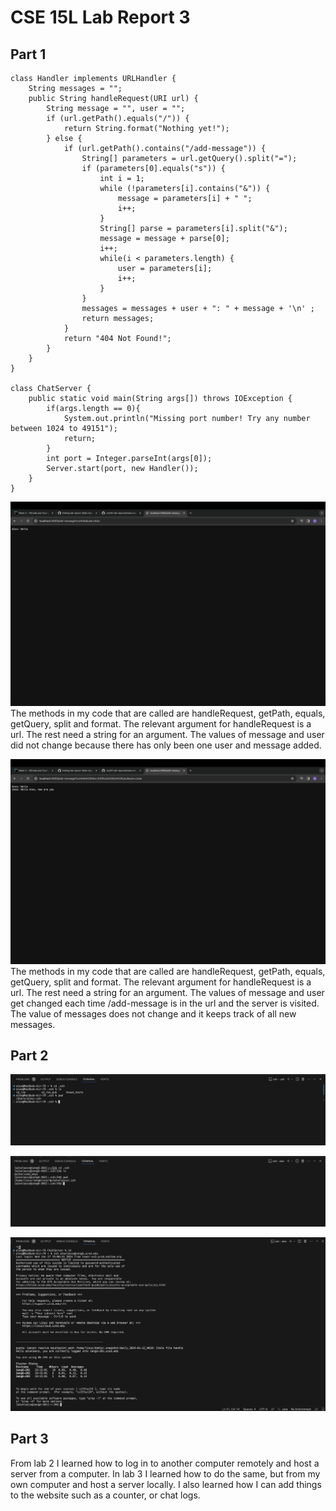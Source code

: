 # CSE 15L Lab Report 3
## Part 1
```
class Handler implements URLHandler {
    String messages = "";
    public String handleRequest(URI url) {
        String message = "", user = "";
        if (url.getPath().equals("/")) {
            return String.format("Nothing yet!");
        } else {
            if (url.getPath().contains("/add-message")) {
                String[] parameters = url.getQuery().split("=");
                if (parameters[0].equals("s")) {
                    int i = 1;
                    while (!parameters[i].contains("&")) {
                        message = parameters[i] + " ";
                        i++;
                    }
                    String[] parse = parameters[i].split("&");
                    message = message + parse[0];
                    i++;
                    while(i < parameters.length) {
                        user = parameters[i];
                        i++;
                    }
                }
                messages = messages + user + ": " + message + '\n' ;
                return messages;
            }
            return "404 Not Found!";
        }
    }
}

class ChatServer {
    public static void main(String args[]) throws IOException {
        if(args.length == 0){
            System.out.println("Missing port number! Try any number between 1024 to 49151");
            return;
        } 
        int port = Integer.parseInt(args[0]);
        Server.start(port, new Handler());
    }
}
```

![Image0](screenshot0.png)
The methods in my code that are called are handleRequest, getPath, equals, getQuery, split and format.
The relevant argument for handleRequest is a url. The rest need a string for an argument.
The values of message and user did not change because there has only been one user and message added. 

![Image1](screenshot1.png)
The methods in my code that are called are handleRequest, getPath, equals, getQuery, split and format.
The relevant argument for handleRequest is a url. The rest need a string for an argument.
The values of message and user get changed each time /add-message is in the url and the server is visited. 
The value of messages does not change and it keeps track of all new messages.

## Part 2
![Image2](screenshot2.png)

![Image3](screenshot3.png)

![Image4](screenshot4.png)

## Part 3
From lab 2 I learned how to log in to another computer remotely and host a server from a computer.
In lab 3 I learned how to do the same, but from my own computer and host a server locally. I also learned how I can add things to the website such
as a counter, or chat logs.
